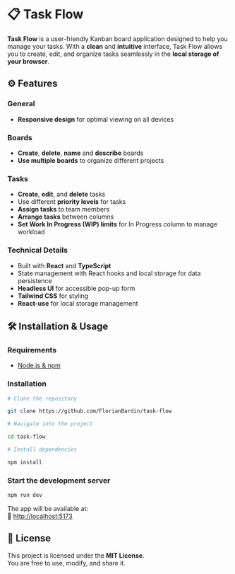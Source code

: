 # 📋 Task Flow

**Task Flow** is a user-friendly Kanban board application designed to help you manage your tasks. With a **clean** and **intuitive** interface, Task Flow allows you to create, edit, and organize tasks seamlessly in the **local storage of your browser**.

## ⚙️ Features

### General

- **Responsive design** for optimal viewing on all devices

### Boards

- **Create**, **delete**, **name** and **describe** boards
- **Use multiple boards** to organize different projects

### Tasks

- **Create**, **edit**, and **delete** tasks
- Use different **priority levels** for tasks
- **Assign tasks** to team members
- **Arrange tasks** between columns
- **Set Work In Progress (WIP) limits** for In Progress column to manage workload

### Technical Details

- Built with **React** and **TypeScript**
- State management with React hooks and local storage for data persistence
- **Headless UI** for accessible pop-up form
- **Tailwind CSS** for styling
- **React-use** for local storage management

## 🛠️ Installation & Usage

### Requirements

- [Node.js & npm](https://nodejs.org/)

### Installation

```bash
# Clone the repository

git clone https://github.com/FlorianBardin/task-flow

# Navigate into the project

cd task-flow

# Install dependencies

npm install
```

### Start the development server

```bash
npm run dev
```

The app will be available at:  
🔗 [http://localhost:5173](http://localhost:5173)

## 📜 License

This project is licensed under the **MIT License**.  
You are free to use, modify, and share it.
